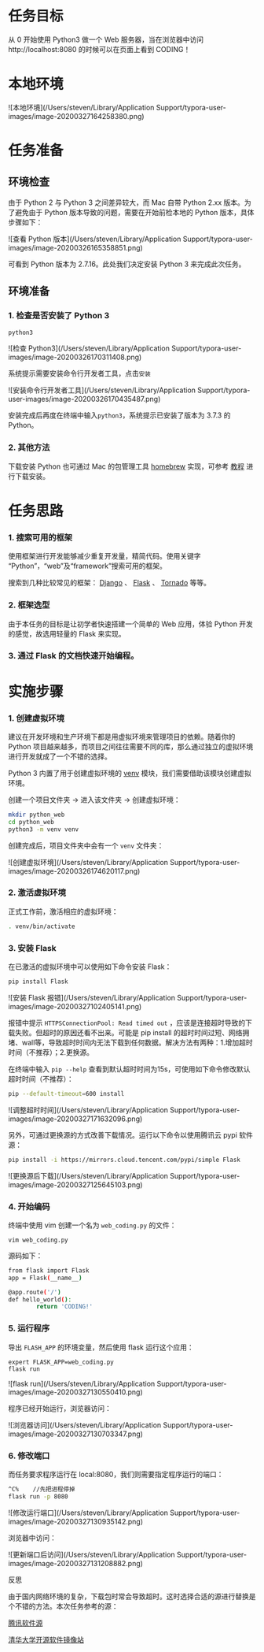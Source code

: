 # 任务目标

从 0 开始使用 Python3 做一个 Web 服务器，当在浏览器中访问 http://localhost:8080 的时候可以在页面上看到 CODING！

# 本地环境

![本地环境](/Users/steven/Library/Application Support/typora-user-images/image-20200327164258380.png)

# 任务准备

## 环境检查

由于 Python 2 与 Python 3 之间差异较大，而 Mac 自带 Python 2.xx 版本。为了避免由于 Python 版本导致的问题，需要在开始前检本地的 Python 版本，具体步骤如下：

![查看 Python 版本](/Users/steven/Library/Application Support/typora-user-images/image-20200326165358851.png)

可看到 Python 版本为 2.7.16。此处我们决定安装 Python 3 来完成此次任务。

## 环境准备



### 1. 检查是否安装了 Python 3

```bash
python3
```



![检查 Python3](/Users/steven/Library/Application Support/typora-user-images/image-20200326170311408.png)

系统提示需要安装命令行开发者工具，点击` 安装 `

![安装命令行开发者工具](/Users/steven/Library/Application Support/typora-user-images/image-20200326170435487.png)

安装完成后再度在终端中输入` python3 `，系统提示已安装了版本为 3.7.3 的 Python。

###  2. 其他方法

下载安装 Python 也可通过 Mac 的包管理工具 [homebrew](https://brew.sh/index_zh-cn.html) 实现，可参考 [教程](https://www.cnblogs.com/meng1314-shuai/p/9031686.html) 进行下载安装。

# 任务思路

### 1. 搜索可用的框架

使用框架进行开发能够减少重复开发量，精简代码。使用关键字 “Python”，“web”及“framework”搜索可用的框架。

搜索到几种比较常见的框架： [Django](https://www.djangoproject.com/) 、 [Flask](https://dormousehole.readthedocs.io/en/latest/) 、 [Tornado](https://www.tornadoweb.org/en/stable/) 等等。

### 2. 框架选型

由于本任务的目标是让初学者快速搭建一个简单的 Web 应用，体验 Python 开发的感觉，故选用轻量的 Flask 来实现。

### 3. 通过 Flask 的文档快速开始编程。

# 实施步骤

### 1. 创建虚拟环境

建议在开发环境和生产环境下都是用虚拟环境来管理项目的依赖。随着你的 Python 项目越来越多，而项目之间往往需要不同的库，那么通过独立的虚拟环境进行开发就成了一个不错的选择。

Python 3 内置了用于创建虚拟环境的 [venv](https://docs.python.org/3/library/venv.html#module-venv) 模块，我们需要借助该模块创建虚拟环境。

创建一个项目文件夹 → 进入该文件夹 → 创建虚拟环境：

```bash
mkdir python_web
cd python_web
python3 -m venv venv
```

创建完成后，项目文件夹中会有一个 ` venv ` 文件夹：

![创建虚拟环境](/Users/steven/Library/Application Support/typora-user-images/image-20200326174620117.png)

### 2. 激活虚拟环境

正式工作前，激活相应的虚拟环境：

```bash
. venv/bin/activate
```

### 3. 安装 Flask

在已激活的虚拟环境中可以使用如下命令安装 Flask：

```bash
pip install Flask
```

![安装 Flask 报错](/Users/steven/Library/Application Support/typora-user-images/image-20200327102405141.png)

报错中提示 ` HTTPSConnectionPool: Read timed out ` ，应该是连接超时导致的下载失败。但超时的原因还看不出来。可能是 pip install 的超时时间过短、网络拥堵、wall等，导致超时时间内无法下载到任何数据。解决方法有两种：1.增加超时时间（不推荐）；2.更换源。

在终端中输入 ` pip --help ` 查看到默认超时时间为15s，可使用如下命令修改默认超时时间（不推荐）：

```bash
pip --default-timeout=600 install
```

![调整超时时间](/Users/steven/Library/Application Support/typora-user-images/image-20200327171632096.png)

另外，可通过更换源的方式改善下载情况。运行以下命令以使用腾讯云 pypi 软件源：

```bash
pip install -i https://mirrors.cloud.tencent.com/pypi/simple Flask
```

![更换源后下载](/Users/steven/Library/Application Support/typora-user-images/image-20200327125645103.png)

### 4. 开始编码

终端中使用 vim 创建一个名为 ` web_coding.py ` 的文件：

```
vim web_coding.py
```

源码如下：

```bash
from flask import Flask
app = Flask(__name__)

@app.route('/')
def hello_world():
		return 'CODING!'
```

### 5. 运行程序

导出 ` FLASH_APP ` 的环境变量，然后使用 flask 运行这个应用：

```
expert FLASK_APP=web_coding.py
flask run
```

![flask run](/Users/steven/Library/Application Support/typora-user-images/image-20200327130550410.png)

程序已经开始运行，浏览器访问：

![浏览器访问](/Users/steven/Library/Application Support/typora-user-images/image-20200327130703347.png)

### 6. 修改端口

而任务要求程序运行在 local:8080，我们则需要指定程序运行的端口：

```bash
^C%    //先把进程停掉
flask run -p 8080
```

![修改运行端口](/Users/steven/Library/Application Support/typora-user-images/image-20200327130935142.png)

浏览器中访问：

![更新端口后访问](/Users/steven/Library/Application Support/typora-user-images/image-20200327131208882.png)

反思

由于国内网络环境的复杂，下载包时常会导致超时。这时选择合适的源进行替换是个不错的方法。本次任务参考的源：

[腾讯软件源](http://mirrors.tencent.com/#/index)

[清华大学开源软件镜像站](https://mirrors.tuna.tsinghua.edu.cn/)

